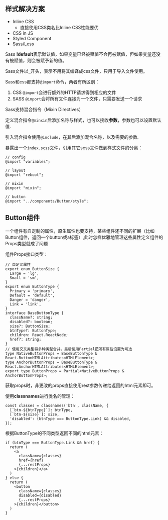 ## 样式解决方案
- Inline CSS
  - 直接使用CSS类名比Inline CSS性能要优
- CSS in JS
- Styled Component
- Sass/Less


Sass  **!default**表示默认值，如果变量已经被赋值不会再被赋值，但如果变量还没有被赋值，则会被赋予新的值。

Sass文件以`_`开头，表示不用将其编译成css文件，只用于导入文件使用。

Sass和css都支持`@import`命令，两者有所区别：
1. CSS `@import`会进行额外的HTTP请求得到相应的文件
2. SASS `@import`会将所有文件连接为一个文件，只需要发送一个请求


Sass支持混合指令（Mixin Directives）

定义混合指令`@minxin`后添加名称与样式，也可以接收**参数**，参数也可以设置默认值.

引入混合指令使用`@include`，在其后添加混合名称，以及需要的参数.

暴露出一个`index.scss`文件，引用其它scss文件做到样式文件的分离：
```
// config
@import "variables";

// layout
@import "reboot";

// mixin
@import "mixin";

// button
@import "../components/Button/style";
```

## Button组件
一个组件有自定制的属性，原生属性也要支持，某些组件还不同的扩展（比如Button组件，返回一个button或a标签）,此时怎样优雅地管理这些属性定义组件的Props类型就成了问题

组件Props接口类型：
```
// 自定义属性
export enum ButtonSize {
  Large = 'lg',
  Small = 'sm',
}
export enum ButtonType {
  Primary = 'primary',
  Default = 'default',
  Danger = 'danger',
  Link = 'link',
}
interface BaseButtonType {
  className?: string;
  disabled?: boolean;
  size?: ButtonSize;
  btnType?: ButtonType;
  children: React.ReactNode;
  href?: string;
}
// 使用交叉类型将多种类型合并，最后使用Partial把所有属性设置为可选
type NativeButtonProps = BaseButtonType & React.ButtonHTMLAttributes<HTMLElement>;
type AnchorButtonProps = BaseButtonType & React.AnchorHTMLAttributes<HTMLElement>;
export type ButtonProps = Partial<NativeButtonProps & AnchorButtonProps>;
```
获取props时，非更改的props直接使用rest参数传递给返回的html元素即可。

使用**classnames**进行类名的管理：
```
const classes = classnames('btn', className, {
  [`btn-${btnType}`]: btnType,
  [`btn-${size}`]: size,
  'disabled': (btnType === ButtonType.Link) && disabled,
});
```

根据ButtonType的不同类型返回不同的html元素：
```
if (btnType === ButtonType.Link && href) {
  return (
    <a
      className={classes}
      href={href}
      {...restProps}
    >{children}</a>
  )
} else {
  return (
    <button
      className={classes}
      disabled={disabled}
      {...restProps}
    >{children}</button>
  )
}
```
